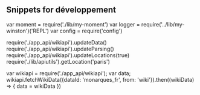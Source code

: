 ## Snippets for développement

var moment = require('./lib/my-moment')
var logger = require('../lib/my-winston')('REPL')
var config = require('config')


require('./app_api/wikiapi').updateData()
require('./app_api/wikiapi').updateParsing()
require('./app_api/wikiapi').updateLocations(true)
require('./lib/apiutils').getLocation('paris')

var wikiapi = require('./app_api/wikiapi'); var data;
wikiapi.fetchWikiData({dataId: 'monarques_fr', from: 'wiki'}).then((wikiData) => {
  data = wikiData
})
